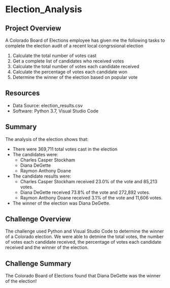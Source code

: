 # Election_Analysis

## Project Overview
A Colorado Board of Elections employee has given me the following tasks to complete the election audit of a recent local congrssional election

 1) Calculate the total number of votes cast
 2) Get a complete list of candidates who received votes
 3) Calculate the total number of votes each candidate received
 4) Calculate the percentage of votes each candidate won
 5) Determine the winner of the election based on popular vote

## Resources 
- Data Source: election_results.csv
- Software: Python 3.7, Visual Studio Code

## Summary
The analysis of the election shows that:
- There were 369,711 total votes cast in the election
- The candidates were:
    - Charles Casper Stockham
    - Diana DeGette
    - Raymon Anthony Doane
- The candidate results were:
    - Charles Casper Stockham received 23.0% of the vote and 85,213 votes.
    - Diana DeGette received 73.8% of the vote and 272,892 votes.
    - Raymon Anthony Doane received 3.1% of the vote and 11,606 votes.
- The winner of the election was Diana DeGette.

## Challenge Overview
The challenge used Python and Visual Studio Code to determine the winner of a Colorado election.  We were able to detmine the total votes, the number of votes each candidate received, the percentage of votes each candidate received and the winner of the election.

## Challenge Summary
The Colorado Board of Elections found that Diana DeGette was the winner of the election! 
